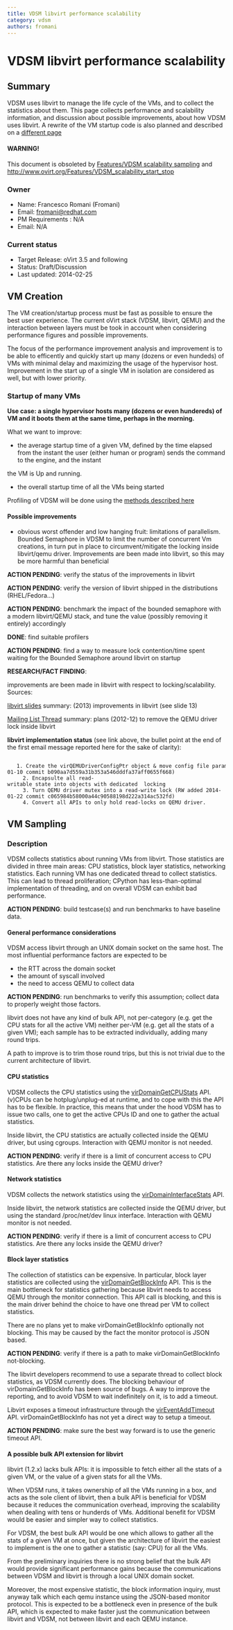```yaml
---
title: VDSM libvirt performance scalability
category: vdsm
authors: fromani
---
```


# VDSM libvirt performance scalability

## Summary

VDSM uses libvirt to manage the life cycle of the VMs, and to collect the statistics about them. This page collects performance and scalability information, and discussion about possible improvements, about how VDSM uses libvirt. A rewrite of the VM startup code is also planned and described on a [different page](/develop/developer-guide/vdsm/vm-startup/)

#### WARNING!

This document is obsoleted by [Features/VDSM scalability sampling](/develop/developer-guide/vdsm/scalability-sampling/) and <http://www.ovirt.org/Features/VDSM_scalability_start_stop>

### Owner

*   Name: Francesco Romani (Fromani)
*   Email: <fromani@redhat.com>
*   PM Requirements : N/A
*   Email: N/A

### Current status

*   Target Release: oVirt 3.5 and following
*   Status: Draft/Discussion
*   Last updated: 2014-02-25

## VM Creation

The VM creation/startup process must be fast as possible to ensure the best user experience. The current oVirt stack (VDSM, libvirt, QEMU) and the interaction between layers must be took in account when considering performance figures and possible improvements.

The focus of the performance improvement analysis and improvement is to be able to efficently and quickly start up many (dozens or even hundeds) of VMs with minimal delay and maximizing the usage of the hypervisor host. Improvement in the start up of a single VM in isolation are considered as well, but with lower priority.

### Startup of many VMs

**Use case: a single hypervisor hosts many (dozens or even hundereds) of VM and it boots them at the same time, perhaps in the morning.**

What we want to improve:

*   the average startup time of a given VM, defined by the time elapsed from the instant the user (either human or program) sends the command to the engine, and the instant

the VM is Up and running.

*   the overall startup time of all the VMs being started

Profiling of VDSM will be done using the [methods described here](/develop/developer-guide/vdsm/profiling-vdsm/)

#### Possible improvements

*   obvious worst offender and low hanging fruit: limitations of parallelism. Bounded Semaphore in VDSM to limit the number of concurrent Vm creations, in turn put in place to circumvent/mitigate the locking inside libvirt/qemu driver. Improvements are been made into libvirt, so this may be more harmful than beneficial

**ACTION PENDING**: verify the status of the improvements in libvirt

**ACTION PENDING**: verify the version of libvirt shipped in the distributions (RHEL/Fedora...)

**ACTION PENDING**: benchmark the impact of the bounded semaphore with a modern libvirt/QEMU stack, and tune the value (possibly removing it entirely) accordingly

**DONE**: find suitable profilers

**ACTION PENDING**: find a way to measure lock contention/time spent waiting for the Bounded Semaphore around libvirt on startup

**RESEARCH/FACT FINDING**:

improvements are been made in libvirt with respect to locking/scalability. Sources:

[libvirt slides](http://events.linuxfoundation.org/sites/events/files/cojp13_privoznik.pdf) summary: (2013) improvements in libvirt (see slide 13)

[Mailing List Thread](http://www.redhat.com/archives/libvir-list/2012-December/msg00717.html) summary: plans (2012-12) to remove the QEMU driver lock inside libvirt

**libvirt implementation status** (see link above, the bullet point at the end of the first email message reported here for the sake of clarity):

         1. Create the virQEMUDriverConfigPtr object & move config file parameters into that. (seems done 2013-01-10 commit b090aa7d559a31b353a546dddfa37aff0655f668)
         2. Encapsulte all read-writable state into objects with dedicated  locking
         3. Turn QEMU driver mutex into a read-write lock (RW added 2014-01-22 commit c065984b58000a44c90588198d222a314ac532fd)
         4. Convert all APIs to only hold read-locks on QEMU driver.

## VM Sampling

### Description

VDSM collects statistics about running VMs from libvirt. Those statistics are divided in three main areas: CPU statistics, block layer statistics, networking statistics. Each running VM has one dedicated thread to collect statistics. This can lead to thread proliferation; CPython has less-than-optimal implementation of threading, and on overall VDSM can exhibit bad performance.

**ACTION PENDING**: build testcase(s) and run benchmarks to have baseline data.

#### General performance considerations

VDSM access libvirt through an UNIX domain socket on the same host. The most influential performance factors are expected to be

*   the RTT across the domain socket
*   the amount of syscall involved
*   the need to access QEMU to collect data

**ACTION PENDING**: run benchmarks to verify this assumption; collect data to properly weight those factors.

libvirt does not have any kind of bulk API, not per-category (e.g. get the CPU stats for all the active VM) neither per-VM (e.g. get all the stats of a given VM); each sample has to be extracted individually, adding many round trips.

A path to improve is to trim those round trips, but this is not trivial due to the current architecture of libvirt.

#### CPU statistics

VDSM collects the CPU statistics using the [virDomainGetCPUStats](http://libvirt.org/html/libvirt-libvirt.html#virDomainGetCPUStats) API. (v)CPUs can be hotplug/unplug-ed at runtime, and to cope with this the API has to be flexible. In practice, this means that under the hood VDSM has to issue two calls, one to get the active CPUs ID and one to gather the actual statistics.

Inside libvirt, the CPU statistics are actually collected inside the QEMU driver, but using cgroups. Interaction with QEMU monitor is not needed.

**ACTION PENDING**: verify if there is a limit of concurrent access to CPU statistics. Are there any locks inside the QEMU driver?

#### Network statistics

VDSM collects the network statistics using the [virDomainInterfaceStats](http://libvirt.org/html/libvirt-libvirt.html#virDomainInterfaceStats) API.

Inside libvirt, the network statistics are collected inside the QEMU driver, but using the standard /proc/net/dev linux interface. Interaction with QEMU monitor is not needed.

**ACTION PENDING**: verify if there is a limit of concurrent access to CPU statistics. Are there any locks inside the QEMU driver?

#### Block layer statistics

The collection of statistics can be expensive. In particular, block layer statistics are collected using the [virDomainGetBlockInfo](http://libvirt.org/html/libvirt-libvirt.html#virDomainGetBlockInfo) API. This is the main bottleneck for statistics gathering because libvirt needs to access QEMU through the monitor connection. This API call is blocking, and this is the main driver behind the choice to have one thread per VM to collect statistics.

There are no plans yet to make virDomainGetBlockInfo optionally not blocking. This may be caused by the fact the monitor protocol is JSON based.

**ACTION PENDING**: verify if there is a path to make virDomainGetBlockInfo not-blocking.

The libvirt developers recommend to use a separate thread to collect block statistics, as VDSM currently does. The blocking behaviour of virDomainGetBlockInfo has been source of bugs. A way to improve the reporting, and to avoid VDSM to wait indefinitely on it, is to add a timeout.

Libvirt exposes a timeout infrastructure through the [virEventAddTimeout](http://libvirt.org/html/libvirt-libvirt.html#virEventAddTimeout) API. virDomainGetBlockInfo has not yet a direct way to setup a timeout.

**ACTION PENDING**: make sure the best way forward is to use the generic timeout API.

#### A possible bulk API extension for libvirt

libvirt (1.2.x) lacks bulk APIs: it is impossible to fetch either all the stats of a given VM, or the value of a given stats for all the VMs.

When VDSM runs, it takes ownership of all the VMs running in a box, and acts as the sole client of libvirt, then a bulk API is beneficial for VDSM because it reduces the communication overhead, improving the scalability when dealing with tens or hunderds of VMs. Additional benefit for VDSM would be easier and simpler way to collect statistics.

For VDSM, the best bulk API would be one which allows to gather all the stats of a given VM at once, but given the architecture of libvirt the easiest to implement is the one to gather a statistic (say: CPU) for all the VMs.

From the preliminary inquiries there is no strong belief that the bulk API would provide significant performance gains because the communications between VDSM and libvirt is through a local UNIX domain socket.

Moreover, the most expensive statistic, the block information inquiry, must anyway talk which each qemu instance using the JSON-based monitor protocol. This is expected to be a bottleneck even in presence of the bulk API, which is expected to make faster just the communication between libvirt and VDSM, not between libvirt and each QEMU instance.
